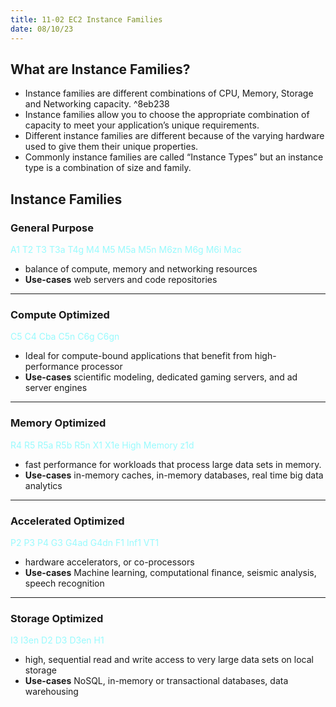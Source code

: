 ```yaml
---
title: 11-02 EC2 Instance Families
date: 08/10/23
---
```


## What are Instance Families?

* Instance families are different combinations of CPU, Memory, Storage and Networking capacity. ^8eb238
* Instance families allow you to choose the appropriate combination of capacity to meet your application’s unique requirements.
* Different instance families are different because of the varying hardware used to give them their unique properties.
* Commonly instance families are called “Instance Types” but an instance type is a combination of size and family.

## Instance Families

### General Purpose

<span style="color:#98fafd">A1 T2 T3 T3a T4g M4 M5 M5a M5n M6zn M6g M6i Mac</span> 

* balance of compute, memory and networking resources
* **Use-cases** web servers and code repositories

---

### Compute Optimized

<span style="color:#98fafd">C5 C4 Cba C5n C6g C6gn  </span>

* Ideal for compute-bound applications that benefit from high-performance processor
* **Use-cases** scientific modeling, dedicated gaming servers, and ad server engines

---

### Memory Optimized

<span style="color:#98fafd">R4 R5 R5a R5b R5n X1 X1e High Memory z1d  </span>

* fast performance for workloads that process large data sets in memory.
* **Use-cases** in-memory caches, in-memory databases, real time big data analytics

---

### Accelerated Optimized

<span style="color:#98fafd">P2 P3 P4 G3 G4ad G4dn F1 Inf1 VT1  </span>

* hardware accelerators, or co-processors
* **Use-cases** Machine learning, computational finance, seismic analysis, speech recognition

---

### Storage Optimized

<span style="color:#98fafd">I3 I3en D2 D3 D3en H1</span>

* high, sequential read and write access to very large data sets on local storage
* **Use-cases** NoSQL, in-memory or transactional databases, data warehousing
